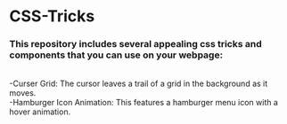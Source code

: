 # CSS-Tricks

<h3>This repository includes several appealing css tricks and components that you can use on your webpage:</h3> <br>
-Curser Grid: The cursor leaves a trail of a grid in the background as it moves.<br>
-Hamburger Icon Animation: This features a hamburger menu icon with a hover animation.

